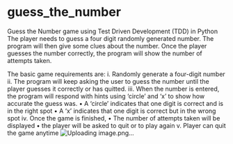 # guess_the_number
Guess the Number game using Test Driven Development (TDD) in Python
The player needs to guess a four digit randomly generated number. The program will then give some clues about the number. Once the player guesses the number correctly, the program will show the number of attempts taken. 

The basic game requirements are:
i.	Randomly generate a four-digit number
ii.	The program will keep asking the user to guess the number until the player guesses it correctly or has quitted.
iii.	 When the number is entered, the program will respond with hints using ‘circle’ and ‘x’ to show how accurate the guess was.
•	A ‘circle’ indicates that one digit is correct and is in the right spot
•	A ‘x’ indicates that one digit is correct but in the wrong spot
iv.	Once the game is finished, 
•	The number of attempts taken will be displayed
•	the player will be asked to quit or to play again
v.	Player can quit the game anytime
![Uploading image.png…]()
